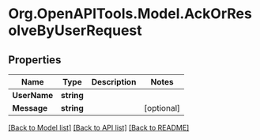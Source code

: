 # Org.OpenAPITools.Model.AckOrResolveByUserRequest
## Properties

Name | Type | Description | Notes
------------ | ------------- | ------------- | -------------
**UserName** | **string** |  | 
**Message** | **string** |  | [optional] 

[[Back to Model list]](../README.md#documentation-for-models) [[Back to API list]](../README.md#documentation-for-api-endpoints) [[Back to README]](../README.md)

